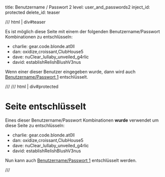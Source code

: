 title: Benutzername / Passwort 2
level: user_and_passwords2
inject_id: protected
delete_id: teaser

/// html | div#teaser

Es ist möglich diese Seite mit einem der folgenden Benutzername/Passwort Kombinationen zu entschlüsseln:

  - charlie: gear.code.blonde.at0ll
  - dan: oxidize,croissant,ClubHouse5
  - dave: nuClear_lullaby_unveiled_g4rlic
  - david: establishRelishBlushV3nus

Wenn einer dieser Benutzer eingegeben wurde, dann wird auch [Benutzername/Passwort 1](userpass1.md) entschlüsselt.

///
/// html | div#protected

<h1>Seite entschlüsselt</h1>

Eines dieser Benutzername/Passwort Kombinationen **wurde** verwendet um diese Seite zu entschlüsseln:

  - charlie: gear.code.blonde.at0ll
  - dan: oxidize,croissant,ClubHouse5
  - dave: nuClear_lullaby_unveiled_g4rlic
  - david: establishRelishBlushV3nus

Nun kann auch [Benutzername/Passwort 1](userpass1.md) entschlüsselt werden.

<script id="autostart">
const ctheme = 'css/w3-theme-44bb4f-mono';
document.getElementById('theme-auto').href = base_url + '/' + ctheme + '.css';
document.getElementById('theme-light').href = base_url + '/' + ctheme + '-light.css';
document.getElementById('theme-dark').href = base_url + '/' + ctheme + '-dark.css';
</script>
///